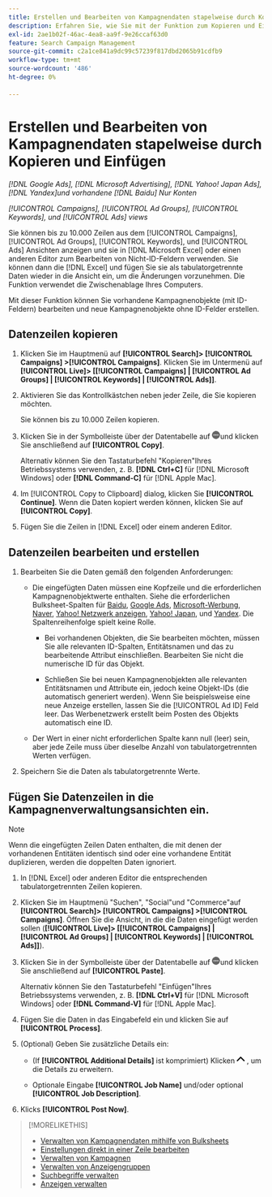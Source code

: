 ```yaml
---
title: Erstellen und Bearbeiten von Kampagnendaten stapelweise durch Kopieren und Einfügen
description: Erfahren Sie, wie Sie mit der Funktion zum Kopieren und Einfügen Kampagnendaten stapelweise verwalten können.
exl-id: 2ae1b02f-46ac-4ea8-aa9f-9e26ccaf63d0
feature: Search Campaign Management
source-git-commit: c2a1ce841a9dc99c57239f817dbd2065b91cdfb9
workflow-type: tm+mt
source-wordcount: '486'
ht-degree: 0%

---
```


# Erstellen und Bearbeiten von Kampagnendaten stapelweise durch Kopieren und Einfügen

*[!DNL Google Ads], [!DNL Microsoft Advertising], [!DNL Yahoo! Japan Ads], [!DNL Yandex]und vorhandene [!DNL Baidu] Nur Konten*

*[!UICONTROL Campaigns], [!UICONTROL Ad Groups], [!UICONTROL Keywords], und [!UICONTROL Ads] views*

Sie können bis zu 10.000 Zeilen aus dem [!UICONTROL Campaigns], [!UICONTROL Ad Groups], [!UICONTROL Keywords], und [!UICONTROL Ads] Ansichten anzeigen und sie in [!DNL Microsoft Excel] oder einen anderen Editor zum Bearbeiten von Nicht-ID-Feldern verwenden. Sie können dann die [!DNL Excel] und fügen Sie sie als tabulatorgetrennte Daten wieder in die Ansicht ein, um die Änderungen vorzunehmen. Die Funktion verwendet die Zwischenablage Ihres Computers.

Mit dieser Funktion können Sie vorhandene Kampagnenobjekte (mit ID-Feldern) bearbeiten und neue Kampagnenobjekte ohne ID-Felder erstellen.

## Datenzeilen kopieren

1. Klicken Sie im Hauptmenü auf **[!UICONTROL Search]> [!UICONTROL Campaigns] >[!UICONTROL Campaigns]**. Klicken Sie im Untermenü auf **[!UICONTROL Live]> \[[!UICONTROL Campaigns] \| [!UICONTROL Ad Groups] \| [!UICONTROL Keywords] \| [!UICONTROL Ads]\]**.

1. Aktivieren Sie das Kontrollkästchen neben jeder Zeile, die Sie kopieren möchten.

   Sie können bis zu 10.000 Zeilen kopieren.

1. Klicken Sie in der Symbolleiste über der Datentabelle auf ![Mehr](/help/search-social-commerce/assets/more.png "Mehr")und klicken Sie anschließend auf **[!UICONTROL Copy]**.

   Alternativ können Sie den Tastaturbefehl &quot;Kopieren&quot;Ihres Betriebssystems verwenden, z. B. **[!DNL Ctrl+C]** für [!DNL Microsoft Windows] oder **[!DNL Command-C]** für [!DNL Apple Mac].

1. Im [!UICONTROL Copy to Clipboard] dialog, klicken Sie **[!UICONTROL Continue]**. Wenn die Daten kopiert werden können, klicken Sie auf **[!UICONTROL Copy]**.

1. Fügen Sie die Zeilen in [!DNL Excel] oder einem anderen Editor.

## Datenzeilen bearbeiten und erstellen

1. Bearbeiten Sie die Daten gemäß den folgenden Anforderungen:

   * Die eingefügten Daten müssen eine Kopfzeile und die erforderlichen Kampagnenobjektwerte enthalten. Siehe die erforderlichen Bulksheet-Spalten für [Baidu](/help/search-social-commerce/campaign-management/bulksheets/bulksheet-data-formats/bulksheet-data-baidu.md), [Google Ads](/help/search-social-commerce/campaign-management/bulksheets/bulksheet-data-formats/bulksheet-data-google.md), [Microsoft-Werbung](/help/search-social-commerce/campaign-management/bulksheets/bulksheet-data-formats/bulksheet-data-microsoft.md), [Naver](/help/search-social-commerce/campaign-management/bulksheets/bulksheet-data-formats/bulksheet-data-naver.md), [Yahoo! Netzwerk anzeigen](/help/search-social-commerce/campaign-management/bulksheets/bulksheet-data-formats/bulksheet-data-yahoo-display-network.md), [Yahoo! Japan](/help/search-social-commerce/campaign-management/bulksheets/bulksheet-data-formats/bulksheet-data-yahoo-japan.md), und [Yandex](/help/search-social-commerce/campaign-management/bulksheets/bulksheet-data-formats/bulksheet-data-yandex.md). Die Spaltenreihenfolge spielt keine Rolle.

      * Bei vorhandenen Objekten, die Sie bearbeiten möchten, müssen Sie alle relevanten ID-Spalten, Entitätsnamen und das zu bearbeitende Attribut einschließen. Bearbeiten Sie nicht die numerische ID für das Objekt.

      * Schließen Sie bei neuen Kampagnenobjekten alle relevanten Entitätsnamen und Attribute ein, jedoch keine Objekt-IDs (die automatisch generiert werden). Wenn Sie beispielsweise eine neue Anzeige erstellen, lassen Sie die [!UICONTROL Ad ID] Feld leer. Das Werbenetzwerk erstellt beim Posten des Objekts automatisch eine ID.

   * Der Wert in einer nicht erforderlichen Spalte kann null (leer) sein, aber jede Zeile muss über dieselbe Anzahl von tabulatorgetrennten Werten verfügen.

1. Speichern Sie die Daten als tabulatorgetrennte Werte.

## Fügen Sie Datenzeilen in die Kampagnenverwaltungsansichten ein.

>[!NOTE]
>
>Wenn die eingefügten Zeilen Daten enthalten, die mit denen der vorhandenen Entitäten identisch sind oder eine vorhandene Entität duplizieren, werden die doppelten Daten ignoriert.

1. In [!DNL Excel] oder anderen Editor die entsprechenden tabulatorgetrennten Zeilen kopieren.

1. Klicken Sie im Hauptmenü &quot;Suchen&quot;, &quot;Social&quot;und &quot;Commerce&quot;auf **[!UICONTROL Search]> [!UICONTROL Campaigns] >[!UICONTROL Campaigns]**. Öffnen Sie die Ansicht, in die die Daten eingefügt werden sollen (**[!UICONTROL Live]> \[[!UICONTROL Campaigns] \| [!UICONTROL Ad Groups] \| [!UICONTROL Keywords] \| [!UICONTROL Ads]\]**).

1. Klicken Sie in der Symbolleiste über der Datentabelle auf ![Mehr](/help/search-social-commerce/assets/more.png "Mehr")und klicken Sie anschließend auf **[!UICONTROL Paste]**.

   Alternativ können Sie den Tastaturbefehl &quot;Einfügen&quot;Ihres Betriebssystems verwenden, z. B. **[!DNL Ctrl+V]** für [!DNL Microsoft Windows] oder **[!DNL Command-V]** für [!DNL Apple Mac].

1. Fügen Sie die Daten in das Eingabefeld ein und klicken Sie auf **[!UICONTROL Process]**.

1. (Optional) Geben Sie zusätzliche Details ein:

   * (If **[!UICONTROL Additional Details]** ist komprimiert) Klicken ![Öffnen](/help/search-social-commerce/assets/chevron-up.png "Öffnen") , um die Details zu erweitern.

   * Optionale Eingabe **[!UICONTROL Job Name]** und/oder optional **[!UICONTROL Job Description]**.

1. Klicks **[!UICONTROL Post Now]**.


>[!MORELIKETHIS]
>
>* [Verwalten von Kampagnendaten mithilfe von Bulksheets](/help/search-social-commerce/campaign-management/bulksheets/bulksheet-about.md)
>* [Einstellungen direkt in einer Zeile bearbeiten](/help/search-social-commerce/common-tasks/settings-edit-within-row.md)
>* [Verwalten von Kampagnen](/help/search-social-commerce/campaign-management/campaigns/campaign-manage.md)
>* [Verwalten von Anzeigengruppen](/help/search-social-commerce/campaign-management/campaigns/ad-group-manage.md)
>* [Suchbegriffe verwalten](/help/search-social-commerce/campaign-management/campaigns/keyword-manage.md)
>* [Anzeigen verwalten](/help/search-social-commerce/campaign-management/campaigns/ad-manage.md)
